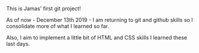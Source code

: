 This is Jamas' first git project!

As of now - December 13th 2019 - I am returning to git and github skills so I consolidate more of what I learned so far.

Also, I aim to implement a little bit of HTML and CSS skills I learned these last days.